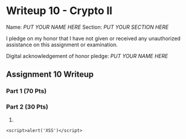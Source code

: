 Writeup 10 - Crypto II
=====

Name: *PUT YOUR NAME HERE*
Section: *PUT YOUR SECTION HERE*

I pledge on my honor that I have not given or received any unauthorized assistance on this assignment or examination.

Digital acknowledgement of honor pledge: *PUT YOUR NAME HERE*

## Assignment 10 Writeup

### Part 1 (70 Pts)


### Part 2 (30 Pts)

1)

```
<script>alert('XSS')</script>